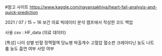 #참고 사이트
https://www.kaggle.com/nayansakhiya/heart-fail-analysis-and-quick-prediction

2021 / 07 / 15 ~ 16 
보건 의료 빅데이터 분석 캠프에서 작성한 코드 백업

사용 csv : HF_data (의료 데이터)

[특성]
나이
성별
빈혈
정맥혈액
당뇨병
박출계수
고혈압
혈소판
크레아티닌 농도
나트륨 농도
흡연 여부
사망 여부 
